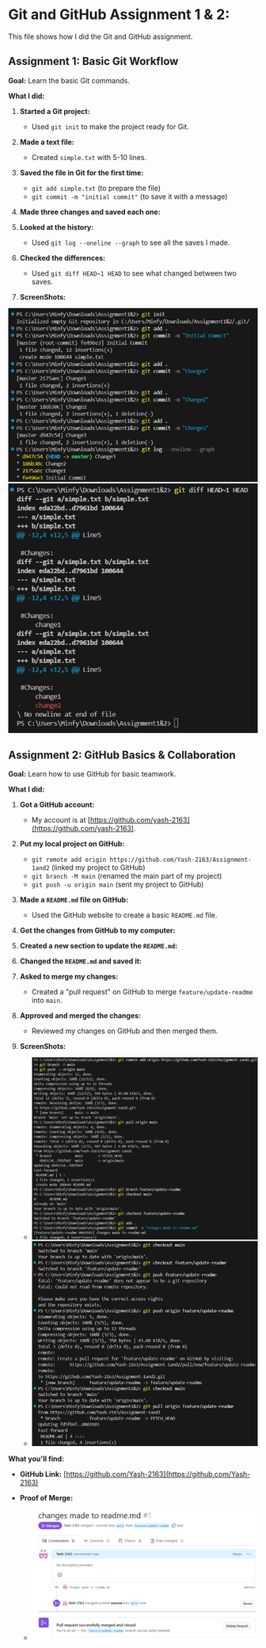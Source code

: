 # Git and GitHub Assignment 1 & 2:

This file shows how I did the Git and GitHub assignment.

## Assignment 1: Basic Git Workflow

**Goal:** Learn the basic Git commands.

**What I did:**

1.  **Started a Git project:**
    -   Used `git init` to make the project ready for Git.

2.  **Made a text file:**
    -   Created `simple.txt` with 5-10 lines.
3.  **Saved the file in Git for the first time:**
    -   `git add simple.txt` (to prepare the file)
    -   `git commit -m "initial commit"` (to save it with a message)

4.  **Made three changes and saved each one:**

5.  **Looked at the history:**
    -   Used `git log --oneline --graph` to see all the saves I made.

6.  **Checked the differences:**
    -   Used `git diff HEAD~1 HEAD` to see what changed between two saves.

7.  **ScreenShots:**

![Git Assesments 1 & 2](https://github.com/Yash-2163/Assignment-1and2/blob/main/ss1%262/Screenshot%202025-05-07%20001505.png)
![](https://github.com/Yash-2163/Assignment-1and2/blob/main/ss1%262/Screenshot%202025-05-07%20001518.png)

## Assignment 2: GitHub Basics & Collaboration

**Goal:** Learn how to use GitHub for basic teamwork.

**What I did:**

1.  **Got a GitHub account:**
    -   My account is at [https://github.com/yash-2163](https://github.com/yash-2163).

2.  **Put my local project on GitHub:**
    -   `git remote add origin https://github.com/Yash-2163/Assignment-1and2` (linked my project to GitHub)
    -   `git branch -M main` (renamed the main part of my project)
    -   `git push -u origin main` (sent my project to GitHub)

3.  **Made a `README.md` file on GitHub:**
    -   Used the GitHub website to create a basic `README.md` file.

4.  **Got the changes from GitHub to my computer:**

5.  **Created a new section to update the `README.md`:**

6.  **Changed the `README.md` and saved it:**

7.  **Asked to merge my changes:**
    -   Created a "pull request" on GitHub to merge `feature/update-readme` into `main`.

8.  **Approved and merged the changes:**
    -   Reviewed my changes on GitHub and then merged them.

9.  **ScreenShots:**
    - ![Git commands a2-1](https://github.com/Yash-2163/Assignment-1and2/blob/main/ss1%262/Screenshot%202025-05-07%20003818.png)
    - ![Git commands a2-2](https://github.com/Yash-2163/Assignment-1and2/blob/main/ss1%262/Screenshot%202025-05-07%20003853.png)

**What you'll find:**

-   **GitHub Link:** [https://github.com/Yash-2163](https://github.com/Yash-2163)

-   **Proof of Merge:**
    -   ![Pull Request Merged](https://github.com/Yash-2163/Assignment-1and2/blob/main/ss1%262/Screenshot%202025-05-07%20003549.png) 

